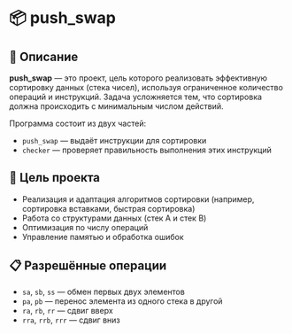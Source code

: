 # 📦 push_swap

## 📌 Описание

**push_swap** — это проект, цель которого реализовать эффективную сортировку данных (стека чисел), используя ограниченное количество операций и инструкций. Задача усложняется тем, что сортировка должна происходить с минимальным числом действий.

Программа состоит из двух частей:

- `push_swap` — выдаёт инструкции для сортировки
- `checker` — проверяет правильность выполнения этих инструкций

## 🎯 Цель проекта

- Реализация и адаптация алгоритмов сортировки (например, сортировка вставками, быстрая сортировка)
- Работа со структурами данных (стек A и стек B)
- Оптимизация по числу операций
- Управление памятью и обработка ошибок

## 📋 Разрешённые операции

- `sa`, `sb`, `ss` — обмен первых двух элементов
- `pa`, `pb` — перенос элемента из одного стека в другой
- `ra`, `rb`, `rr` — сдвиг вверх
- `rra`, `rrb`, `rrr` — сдвиг вниз
